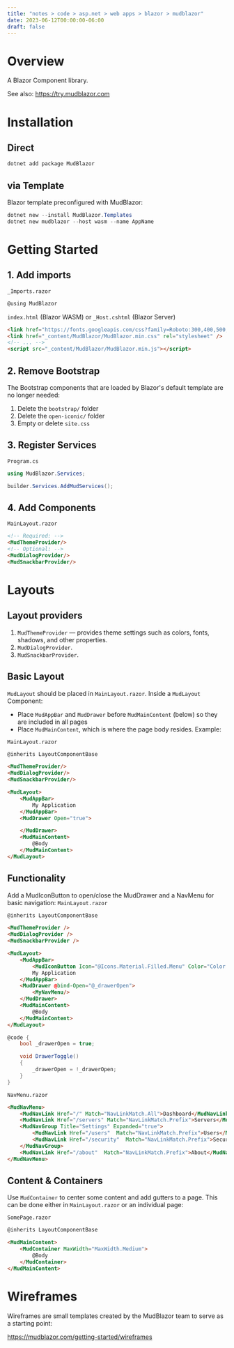 ```yaml
---
title: "notes > code > asp.net > web apps > blazor > mudblazor"
date: 2023-06-12T00:00:00-06:00
draft: false
---
```


# Overview
A Blazor Component library.

See also:  https://try.mudblazor.com

# Installation
## Direct
```powershell
dotnet add package MudBlazor
```

## via Template
Blazor template preconfigured with MudBlazor:

```powershell
dotnet new --install MudBlazor.Templates
dotnet new mudblazor --host wasm --name AppName
```

# Getting Started
## 1. Add imports
`_Imports.razor`
```html
@using MudBlazor
```

`index.html` (Blazor WASM) or `_Host.cshtml` (Blazor Server)
```html
<link href="https://fonts.googleapis.com/css?family=Roboto:300,400,500,700&display=swap" rel="stylesheet" />
<link href="_content/MudBlazor/MudBlazor.min.css" rel="stylesheet" />
<!-- ... -->
<script src="_content/MudBlazor/MudBlazor.min.js"></script>
```

## 2. Remove Bootstrap
The Bootstrap components that are loaded by Blazor's default template are no longer needed:
1. Delete the `bootstrap/` folder
2. Delete the `open-iconic/` folder
3. Empty or delete `site.css`

## 3. Register Services
`Program.cs`
```cs
using MudBlazor.Services;

builder.Services.AddMudServices();
```

## 4. Add Components
`MainLayout.razor`
```html
<!-- Required: -->
<MudThemeProvider/>
<!-- Optional: -->
<MudDialogProvider/>
<MudSnackbarProvider/>
```

# Layouts
## Layout providers
1. `MudThemeProvider` — provides theme settings such as colors, fonts, shadows, and other properties.  
2. `MudDialogProvider`.
3. `MudSnackbarProvider`.

## Basic Layout
`MudLayout` should be placed in `MainLayout.razor`.  Inside a `MudLayout` Component:
- Place `MudAppBar` and `MudDrawer` before `MudMainContent` (below) so they are included in all pages
- Place `MudMainContent`, which is where the page body resides.  Example:

`MainLayout.razor`
```html
@inherits LayoutComponentBase

<MudThemeProvider/>
<MudDialogProvider/>
<MudSnackbarProvider/>

<MudLayout>
    <MudAppBar>
        My Application
    </MudAppBar>
    <MudDrawer Open="true">

    </MudDrawer>
    <MudMainContent>
        @Body
    </MudMainContent>
</MudLayout>
```

## Functionality
Add a MudIconButton to open/close the MudDrawer and a NavMenu for basic navigation:
`MainLayout.razor`
```html
@inherits LayoutComponentBase

<MudThemeProvider />
<MudDialogProvider />
<MudSnackbarProvider />

<MudLayout>
    <MudAppBar>
        <MudIconButton Icon="@Icons.Material.Filled.Menu" Color="Color.Inherit" Edge="Edge.Start" OnClick="@((e) => DrawerToggle())" />
        My Application
    </MudAppBar>
    <MudDrawer @bind-Open="@_drawerOpen">
        <MyNavMenu/>
    </MudDrawer>
    <MudMainContent>
        @Body
    </MudMainContent>
</MudLayout>
```
```cs
@code {
    bool _drawerOpen = true;

    void DrawerToggle()
    {
        _drawerOpen = !_drawerOpen;
    }
}
```

`NavMenu.razor`
```html
<MudNavMenu>
    <MudNavLink Href="/" Match="NavLinkMatch.All">Dashboard</MudNavLink>
    <MudNavLink Href="/servers" Match="NavLinkMatch.Prefix">Servers</MudNavLink>
    <MudNavGroup Title="Settings" Expanded="true">
        <MudNavLink Href="/users"  Match="NavLinkMatch.Prefix">Users</MudNavLink>
        <MudNavLink Href="/security"  Match="NavLinkMatch.Prefix">Security</MudNavLink>
    </MudNavGroup>
    <MudNavLink Href="/about"  Match="NavLinkMatch.Prefix">About</MudNavLink>
</MudNavMenu>
```

## Content & Containers
Use `MudContainer` to center some content and add gutters to a page.  This can be done either in `MainLayout.razor` or an individual page:

`SomePage.razor`
```html
@inherits LayoutComponentBase

<MudMainContent>
    <MudContainer MaxWidth="MaxWidth.Medium">
        @Body
    </MudContainer>
</MudMainContent>
```

# Wireframes
Wireframes are small templates created by the MudBlazor team to serve as a starting point:

https://mudblazor.com/getting-started/wireframes
